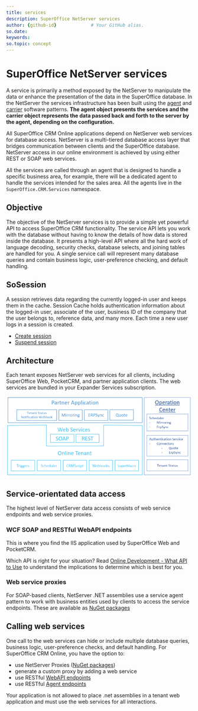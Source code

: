 ```yaml
---
title: services       
description: SuperOffice NetServer services
author: {github-id}             # Your GitHub alias.
so.date:
keywords:
so.topic: concept
---
```


# SuperOffice NetServer services

A service is primarily a method exposed by the NetServer to manipulate the data or enhance the presentation of the data in the SuperOffice database. In the NetServer the services infrastructure has been built using the [agent][1] and [carrier][2] software patterns. **The agent object presents the services and the carrier object represents the data passed back and forth to the server by the agent, depending on the configuration.**

All SuperOffice CRM Online applications depend on NetServer web services for database access. NetServer is a multi-tiered database access layer that bridges communication between clients and the SuperOffice database. NetServer access in our online environment is achieved by using either REST or SOAP web services.

All the services are called through an agent that is designed to handle a specific business area, for example, there will be a dedicated agent to handle the services intended for the sales area. All the agents live in the `SuperOffice.CRM.Services` namespace.

## Objective

The objective of the NetServer services is to provide a simple yet powerful API to access SuperOffice CRM functionality. The service API lets you work with the database without having to know the details of how data is stored inside the database. It presents a high-level API where all the hard work of language decoding, security checks, database selects, and joining tables are handled for you. A single service call will represent many database queries and contain business logic, user-preference checking, and default handling.

## SoSession

A session retrieves data regarding the currently logged-in user and keeps them in the cache. Session Cache holds authentication information about the logged-in user, associate of the user, business ID of the company that the user belongs to, reference data, and many more. Each time a new user logs in a session is created.

* [Create session][3]
* [Suspend session][4]

## Architecture

Each tenant exposes NetServer web services for all clients, including SuperOffice Web, PocketCRM, and partner application clients. The web services are bundled in your Expander Services subscription.

![OnlineArrangement.png][img1]

## Service-orientated data access

The highest level of NetServer data access consists of web service endpoints and web service proxies.

### WCF SOAP and RESTful WebAPI endpoints

This is where you find the IIS application used by SuperOffice Web and PocketCRM.

Which API is right for your situation? Read [Online Development - What API to Use][5] to understand the implications to determine which is best for you.

### Web service proxies

For SOAP-based clients, NetServer .NET assemblies use a service agent pattern to work with business entities used by clients to access the service endpoints. These are available as [NuGet packages][4]

## Calling web services

One call to the web services can hide or include multiple database queries, business logic, user-preference checks, and default handling. For SuperOffice CRM Online, you have the option to:

* use NetServer Proxies ([NuGet packages][6])
* generate a custom proxy by adding a web service
* use RESTful [WebAPI endpoints][7]
* use RESTful [Agent endpoints][8]

Your application is not allowed to place .net assemblies in a tenant web application and must use the web services for all interactions.

<!-- Referenced links -->
[1]: agents/index.md
[2]: carriers/index.md
[3]: ../authentication/session-handling/create-session.md
[4]: ../authentication/session-handling/suspend-session.md
[5]: https://github.com/SuperOfficeDocs/superoffice-docs/blob/main/docs/apps/what-api-to-use.md
[6]: https://www.nuget.org/packages/SuperOffice.NetServer.Services
[7]: https://community.superoffice.com/documentation/sdk/SO.NetServer.Web.Services/html/Reference-WebAPI-REST-REST.htm
[8]: https://community.superoffice.com/documentation/sdk/SO.NetServer.Web.Services/html/Reference-WebAPI-Agents-Agents.htm

<!-- Referenced images -->
[img1]: media/onlinearrangement.png
